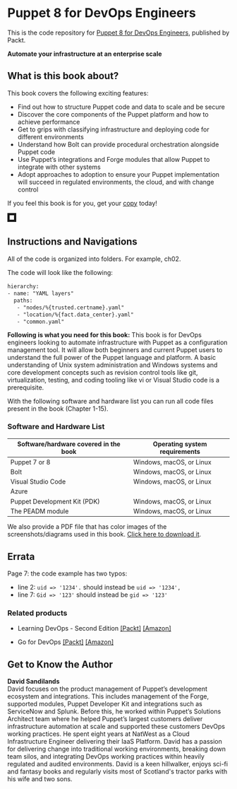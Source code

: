 # Puppet 8 for DevOps Engineers

<a href="https://www.packtpub.com/product/puppet-8-for-devops-engineers/9781803231709?utm_source=github&utm_medium=repository&utm_campaign="><img src="https://content.packt.com/B18492/cover_image_small.jpg" alt="" height="256px" align="right"></a>

This is the code repository for [Puppet 8 for DevOps Engineers](https://www.packtpub.com/product/puppet-8-for-devops-engineers/9781803231709?utm_source=github&utm_medium=repository&utm_campaign=), published by Packt.

**Automate your infrastructure at an enterprise scale**

## What is this book about?

This book covers the following exciting features:
* Find out how to structure Puppet code and data to scale and be secure
* Discover the core components of the Puppet platform and how to achieve performance
* Get to grips with classifying infrastructure and deploying code for different environments
* Understand how Bolt can provide procedural orchestration alongside Puppet code
* Use Puppet’s integrations and Forge modules that allow Puppet to integrate with other systems
* Adopt approaches to adoption to ensure your Puppet implementation will succeed in regulated environments, the cloud, and with change control

If you feel this book is for you, get your [copy](https://www.amazon.com/dp/180323170X) today!

<a href="https://www.packtpub.com/?utm_source=github&utm_medium=banner&utm_campaign=GitHubBanner"><img src="https://raw.githubusercontent.com/PacktPublishing/GitHub/master/GitHub.png" 
alt="https://www.packtpub.com/" border="5" /></a>

## Instructions and Navigations
All of the code is organized into folders. For example, ch02.

The code will look like the following:
```
hierarchy:
- name: "YAML layers"
  paths:
   - "nodes/%{trusted.certname}.yaml"
   - "location/%{fact.data_center}.yaml"
   - "common.yaml"
```

**Following is what you need for this book:**
This book is for DevOps engineers looking to automate infrastructure with Puppet as a configuration management tool. It will allow both beginners and current Puppet users to understand the full power of the Puppet language and platform. A basic understanding of Unix system administration and Windows systems and core development concepts such as revision control tools like git, virtualization, testing, and coding tooling like vi or Visual Studio code is a prerequisite.

With the following software and hardware list you can run all code files present in the book (Chapter 1-15).
### Software and Hardware List
| Software/hardware covered in the book | Operating system requirements |
| ------------------------------------ | ----------------------------------- |
| Puppet 7 or 8 | Windows, macOS, or Linux |
| Bolt | Windows, macOS, or Linux |
| Visual Studio Code | Windows, macOS, or Linux |
| Azure |  |
| Puppet Development Kit (PDK) | Windows, macOS, or Linux |
| The PEADM module | Windows, macOS, or Linux |

We also provide a PDF file that has color images of the screenshots/diagrams used in this book. [Click here to download it](https://packt.link/vPsXh).

## Errata
Page 7: the code example has two typos: <br>
* line 2: ```uid => '1234'.``` should instead be ```uid => '1234',``` <br>
* line 7: ```Gid => '123'``` should instead be ```gid => '123'```


### Related products
* Learning DevOps - Second Edition [[Packt]](https://www.packtpub.com/product/learning-devops-second-edition/9781801818964?utm_source=github&utm_medium=repository&utm_campaign=9781801818964) [[Amazon]](https://www.amazon.com/dp/1801818967)

* Go for DevOps [[Packt]](https://www.packtpub.com/product/go-for-devops/9781801818896?utm_source=github&utm_medium=repository&utm_campaign=9781801818896) [[Amazon]](https://www.amazon.com/dp/1801818894)

## Get to Know the Author
**David Sandilands**
<br>David focuses on the product management of Puppet’s development ecosystem and integrations. This includes management of the Forge, supported modules, Puppet Developer Kit and integrations such as ServiceNow and Splunk. Before this, he worked within Puppet’s Solutions Architect team where he helped Puppet’s largest customers deliver infrastructure automation at scale and supported these customers DevOps working practices. He spent eight years at NatWest as a Cloud Infrastructure Engineer delivering their IaaS Platform. David has a passion for delivering change into traditional working environments, breaking down team silos, and integrating DevOps working practices within heavily regulated and audited environments. David is a keen hillwalker, enjoys sci-fi and fantasy books and regularly visits most of Scotland's tractor parks with his wife and two sons.
